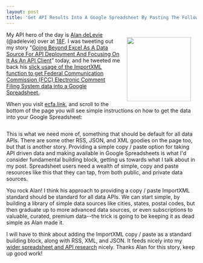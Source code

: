 ```yaml
---
layout: post
title: 'Get API Results Into A Google Spreadsheet By Pasting The Following Into A Cell '
---
```

<p><a href="https://twitter.com/adelevie"><img style="padding: 15px;" src="http://kinlane-productions.s3.amazonaws.com/api-evangelist-site/blog/alan-delevie.jpeg" alt="" width="170" align="right" /></a></p>
<p>My API hero of the day is <a href="https://twitter.com/adelevie">Alan deLevie</a> (@adelevie) over at <a href="https://18f.gsa.gov/">18F</a>. I was tweeting out my story "<a href="http://apievangelist.com/2015/03/13/going-beyond-excel-as-a-data-source-for-api-deployment-and-focusing-on-it-as-an-api-client/">Going Beyond Excel As A Data Source For API Deployment And Focusing On It As An API Client</a>&rdquo; today, and he tweeted me back his <a href="https://ecfs.link/search?q=12-83">slick usage of the ImportXML function to get Federal Communication Commission (FCC) Electronic Comment Filing System data into a Google Spreadsheet.</a></p>
<p>When you visit&nbsp;<a href="https://ecfs.link/search?q=12-83">ecfa.link</a>, and scroll to the bottom of the page you will see simple instructions on how to get the data into your Google Spreadsheet:</p>
<p><a href="https://ecfs.link/search?q=12-83"><img style="display: block; margin-left: auto; margin-right: auto;" src="http://kinlane-productions.s3.amazonaws.com/api-evangelist-site/blog/ecfs-link-google-spreadsheet-importxml.png" alt="" /></a></p>
<p>This is what we need more of, something that should be default for all data APIs. There are some other RSS, JSON, and XML goodies on the page too, but that is another story. Providing a simple copy / paste option for taking API driven data and making available in Google Spreadsheets is what I'd consider fundamental building block, getting us towards what I talk about in my post. Spreadsheet users need a wealth of simple, copy and paste resources like this that they can tap, from both public, and private data sources.</p>
<p>You rock Alan! I think his approach to providing a copy / paste ImportXML standard should be standard for all data APIs. We can start simple, by building a library of simple data sources like cities, states, postal codes, but then graduate up to more advanced data sources, or even subscriptions to valuable, curated, premium data--the trick is going to be keeping it as dead simple as Alan made it.</p>
<p>I will have to think about adding the ImportXML copy / paste as a standard building block, along with RSS, XML, and JSON. It feeds nicely into my <a href="http://spreadsheets.apievangelist.com">wider spreadsheet and API research</a> nicely. Thanks Alan for this story, keep up good work!</p>